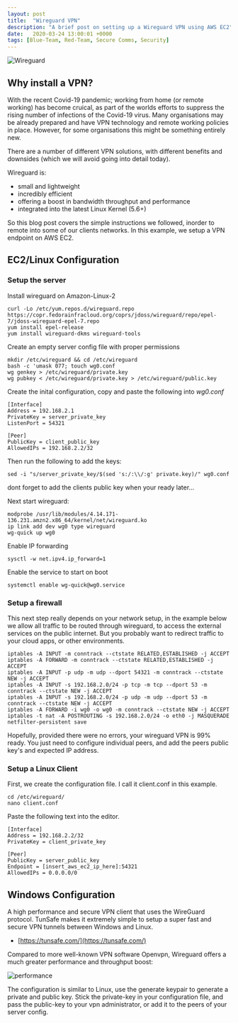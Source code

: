 ```yaml
---
layout: post
title:  "Wireguard VPN"
description: "A brief post on setting up a Wireguard VPN using AWS EC2"
date:   2020-03-24 13:00:01 +0000
tags: [Blue-Team, Red-Team, Secure Comms, Security]
---
```


![Wireguard](/blog/assets/wireguard.jpg)

## Why install a VPN?

With the recent Covid-19 pandemic; working from home (or remote working) has become cruical, as part of the worlds efforts to suppress the rising number of infections of the Covid-19 virus. Many organisations may be already prepared and have VPN technology and remote working policies in place.  However, for some organisations this might be something entirely new.

There are a number of different VPN solutions, with different benefits and downsides (which we will avoid going into detail today).

Wireguard is:
 * small and lightweight
 * incredibly efficient
 * offering a boost in bandwidth throughput and performance
 * integrated into the latest Linux Kernel (5.6+)

So this blog post covers the simple instructions we followed, inorder to remote into some of our clients networks.  In this example, we setup a VPN endpoint on AWS EC2.

## EC2/Linux Configuration 

### Setup the server

Install wireguard on Amazon-Linux-2

```
curl -Lo /etc/yum.repos.d/wireguard.repo https://copr.fedorainfracloud.org/coprs/jdoss/wireguard/repo/epel-7/jdoss-wireguard-epel-7.repo
yum install epel-release
yum install wireguard-dkms wireguard-tools

```

Create an empty server config file with proper permissions

```
mkdir /etc/wireguard && cd /etc/wireguard
bash -c 'umask 077; touch wg0.conf
wg genkey > /etc/wireguard/private.key
wg pubkey < /etc/wireguard/private.key > /etc/wireguard/public.key
```

Create the inital configuration, copy and paste the following into _wg0.conf_

```
[Interface]
Address = 192.168.2.1
PrivateKey = server_private_key
ListenPort = 54321
 
[Peer]
PublicKey = client_public_key
AllowedIPs = 192.168.2.2/32
```

Then run the following to add the keys:

```
sed -i "s/server_private_key/$(sed 's:/:\\/:g' private.key)/" wg0.conf
```

dont forget to add the clients public key when your ready later...
 
Next start wireguard:
```
modprobe /usr/lib/modules/4.14.171-136.231.amzn2.x86_64/kernel/net/wireguard.ko
ip link add dev wg0 type wireguard
wg-quick up wg0
```

Enable IP forwarding

```
sysctl -w net.ipv4.ip_forward=1
```

Enable the service to start on boot

```
systemctl enable wg-quick@wg0.service
```

### Setup a firewall

This next step really depends on your network setup, in the example below we allow all traffic to be routed through wireguard, to access the external services on the public internet. But you probably want to redirect traffic to your cloud apps, or other environments.

```
iptables -A INPUT -m conntrack --ctstate RELATED,ESTABLISHED -j ACCEPT
iptables -A FORWARD -m conntrack --ctstate RELATED,ESTABLISHED -j ACCEPT
iptables -A INPUT -p udp -m udp --dport 54321 -m conntrack --ctstate NEW -j ACCEPT
iptables -A INPUT -s 192.168.2.0/24 -p tcp -m tcp --dport 53 -m conntrack --ctstate NEW -j ACCEPT
iptables -A INPUT -s 192.168.2.0/24 -p udp -m udp --dport 53 -m conntrack --ctstate NEW -j ACCEPT
iptables -A FORWARD -i wg0 -o wg0 -m conntrack --ctstate NEW -j ACCEPT
iptables -t nat -A POSTROUTING -s 192.168.2.0/24 -o eth0 -j MASQUERADE
netfilter-persistent save
```

Hopefully, provided there were no errors, your wireguard VPN is 99% ready.  You just need to configure individual peers, and add the peers public key's and expected IP address.

### Setup a Linux Client

First, we create the configuration file. I call it client.conf in this example.

```
cd /etc/wireguard/
nano client.conf
```

Paste the following text into the editor.

```
[Interface]
Address = 192.168.2.2/32
PrivateKey = client_private_key

[Peer]
PublicKey = server_public_key
Endpoint = [insert_aws_ec2_ip_here]:54321
AllowedIPs = 0.0.0.0/0
```

## Windows Configuration

A high performance and secure VPN client that uses the WireGuard protocol. TunSafe makes it extremely simple to setup a super fast and secure VPN tunnels between Windows and Linux.

* [https://tunsafe.com/](https://tunsafe.com/)

Compared to more well-known VPN software Openvpn, Wireguard offers a much greater performance and throughput boost:

![performance](/blog/assets/tunsafe_Vs_openvpn.png)

The configuration is similar to Linux, use the generate keypair to generate a private and public key.  Stick the private-key in your configuration file, and pass the public-key to your vpn administrator, or add it to the peers of your server config.
